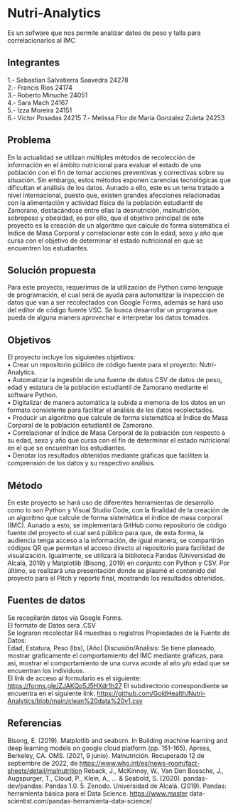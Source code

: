# Nutri-Analytics
Es un sofware que nos permite analizar datos de peso y talla para correlacionarlos al IMC
## Integrantes
1.- Sebastian Salvatierra Saavedra 24278  
2.- Francis Rios 24174  
3.- Roberto Minuche 24051  
4.- Sara Mach 24167  
5.- Izza Moreira 24151  
6.- Victor Posadas 24215
7.- Melissa Flor de Maria Gonzalez Zuleta 24253
## Problema
En la actualidad se utilizan múltiples métodos de recolección de información en el ámbito nutricional para evaluar el estado de una población con el fin de tomar acciones preventivas y correctivas sobre su situación. Sin embargo, estos métodos exponen carencias tecnológicas que dificultan el análisis de los datos. Aunado a ello, este es un tema tratado a nivel internacional, puesto que, existen grandes afecciones relacionadas con la alimentación y actividad física de la población estudiantil de Zamorano, destacándose entre ellas la desnutrición, malnutrición, sobrepeso y obesidad, es por ello, que el objetivo principal de este proyecto es la creación de un algoritmo que calcule de forma sistemática el Índice de Masa Corporal y correlacionar este con la edad, sexo y año que cursa con el objetivo de determinar el estado nutricional en que se encuentren los estudiantes.
## Solución propuesta
Para este proyecto, requerimos de la utilización de Python como lenguaje de programación, el cual será de ayuda para automatizar la inspección de datos que van a ser recolectados con Google Forms, además se hará uso del editor de código fuente VSC. Se busca desarrollar un programa que pueda de alguna manera aprovechar e interpretar los datos tomados.
## Objetivos
El proyecto incluye los siguientes objetivos:  
• Crear un repositorio público de código fuente para el proyecto: Nutri-Analytics.  
• Automatizar la ingestión de una fuente de datos CSV de datos de peso, edad y estatura de la población estudiantil de Zamorano mediante el software Python.  
• Digitalizar de manera automática la subida a memoria de los datos en un formato consistente para facilitar el análisis de los datos recolectados.  
• Producir un algoritmo que calcule de forma sistemática el Índice de Masa Corporal de la población estudiantil de Zamorano.  
• Correlacionar el Índice de Masa Corporal de la población con respecto a su edad, sexo y año que cursa con el fin de determinar el estado nutricional en el que se encuentran los estudiantes.  
• Denotar los resultados obtenidos mediante gráficas que faciliten la comprensión de los datos y su respectivo análisis.
## Método
En este proyecto se hará uso de diferentes herramientas de desarrollo como lo son Python y Visual Studio Code, con la finalidad de la creación de un algoritmo que calcule de forma sistemática el índice de masa corporal (IMC). Aunado a esto, se implementará GitHub como repositorio de código fuente del proyecto el cual será público para que, de esta forma, la audiencia tenga acceso a la información, de igual manera, se compartirán códigos QR que permitan el acceso directo al repositorio para facilidad de visualización. Igualmente, se utilizará la biblioteca Pandas (Universidad de Alcalá, 2019) y Matplotlib (Bisong, 2019) en conjunto con Python y CSV.
Por último, se realizará una presentación donde se plasmé el contenido del proyecto para el Pitch y reporte final, mostrando los resultados obtenidos.
## Fuentes de datos
Se recopilarán datos vía Google Forms.  
El formato de Datos sera .CSV  
Se lograron recolectar 84 muestras o registros
Propiedades de la Fuente de Datos:  
Edad, Estatura, Peso (lbs), (Año)
Discusión/Analisis: Se tiene planeado, mostrar graficamente el comportamiento del IMC mediante graficas, para asi, mostrar el comportamiento de una curva acorde al año y/o edad que se encuentran los individuos.  
El link de acceso al formulario es el siguiente: https://forms.gle/ZJAKQo5J5HXdr1h27
El subdirectorio correspondiente se encuentra en el siguiente link: https://github.com/GoldHealth/Nutri-Analytics/blob/main/clean%20data%20v1.csv
## Referencias
Bisong, E. (2019). Matplotlib and seaborn. In Building machine learning and deep learning models on google cloud platform (pp. 151-165). Apress, Berkeley, CA.
OMS. (2021, 9 junio). Malnutrición. Recuperado 12 de septiembre de 2022, de https://www.who.int/es/news-room/fact-sheets/detail/malnutrition
Reback, J., McKinney, W., Van Den Bossche, J., Augspurger, T., Cloud, P., Klein, A., ... & Seabold, S. (2020). pandas-dev/pandas: Pandas 1.0. 5. Zenodo.
Universidad de Alcalá. (2019). Pandas: herramienta básica para el Data Science. https://www.master data-scientist.com/pandas-herramienta-data-science/
